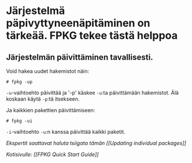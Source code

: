 # Järjestelmä päpivyttyneenäpitäminen on tärkeää. FPKG tekee tästä helppoa

## Järjestelmän päivittäminen tavallisesti.
Void hakea uudet hakemistot näin:
```
# fpkg -up
```
`-u`-vaihtoehto päivittää ja '-p' käskee `-u`:ta päivittämään hakemistot. Älä koskaan käytä `-p`:tä itsekseen.

Ja kaikkien pakettien päivittämiseen:
```
# fpkg -ui
```
`-i`-vaihtoehto `-u`:n kanssa päivittää kaikki paketit.

*Ekspertit saattavat haluta tsiigata tämän [[Updating individual packages]]*

*Kotisivulle: [[FPKG Quick Start Guide]]*
